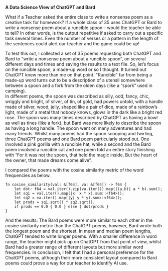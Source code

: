**A Data Science View of ChatGPT and Bard**

   What if a Teacher asked the entire class to write a nonsense poem as a creative task for homework?  If a whole class of 35 uses ChatGPT or Bard to write a nonsense poem about a runcible spoon – would the teacher be able to tell?  In other words, is the output repetitive if asked to carry out a specific task several times.  Even the number of verses or a pattern in the length of the sentences could alert our teacher and the game could be up!

   To test this out, I collected a set of 35 poems requesting both ChatGPT and Bard to “write a nonsense poem about a runcible spoon”, on several different days and times and saving the results to a text file.  So, let’s focus on the runcible spoon, a made-up word or so I thought.  It turned out ChatGPT knew more than me on that point.  "Runcible" far from being a made-up word turns out to be a description of a utensil somewhere between a spoon and a fork from the olden days (like a “spork” used in camping).  
   In different poems, the spoon was described as silly, odd, fancy, chic, wriggly and bright, of silver, of tin, of gold, had powers untold, with a handle made of silver, wood, jelly, shaped like a pair of dice, made of a rainbow’s light, made of a metal that nobody knows, glows in the dark like a bright red rose.
   The spoon was many times described by ChatGPT as having a bowl as well as tines (like a fork), but Bard was more likely to describe the spoon as having a long handle.  The spoon went on many adventures and had many friends.  Whilst many poems had the spoon scooping and twirling, three ChatGPT poems and one Bard poem particularly stood out.  One involved a pink gorilla with a runcible hat, while a second and the Bard poem involved a runcible cat and one poem told an entire story finishing with “For it was not the spoon, that held the magic inside, But the heart of the owner, that made dreams come alive”.  
 
I compared the poems with the cosine similarity metric of the word frequencies as below.

```
fn cosine_similarity(val: &[f64], va: &[f64]) -> f64 {
    let dot: f64 = val.iter().zip(va.iter()).map(|(a,b)| a * b).sum();
    let sq1 = val.iter().map(|x| x * x).sum::<f64>();
    let sq2 = va.iter().map(|y| y * y).sum::<f64>();
    let prods = sq1.sqrt() * sq2.sqrt();
    if prods == 0.0 { 0.0 } else { dot/prods }
}  
```

And the results:  The Bard poems were more similar to each other in the cosine similarity metric than the ChatGPT poems, however, Bard wrote both the longest poem and the shortest.  In mean and median poem lengths, ChatGPT tended to write longer poems.  With a smaller difference in word range, the teacher might pick up on ChatGPT from that point of view, whilst Bard had a greater range of different layouts but more similar word frequencies.
In conclusion, I felt that I had a personal preference for the ChatGPT poems, although their more consistent layout compared to Bard poems could prove a way for our teacher to identify AI use.
